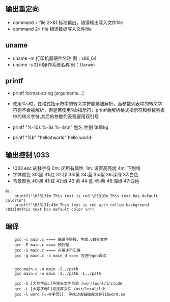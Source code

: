 ## 输出重定向

* command > file 2>&1 标准输出，错误输出写入文件file
* command 2> file 错误数据写入文件file

## uname

* uname -m 打印机器硬件名称 例：x86_64
* uname -s 打印操作系统名称 例：Darwin

## printf

* printf  format-string  [arguments...]

* 使用%s时，在格式指示符中的转义字符能够被解析，而参数列表中的转义字符则不会被解析，但是若使用%b指示符，printf会解析格式指示符和参数列表中的转义字符,其后的参数列表需要用双引号

* printf "%-10s %-8s %-4s\n"  姓名  性别  体重kg

* printf "%b" "hello\tworld"  hello world·

## 输出控制 \033

- \033 esc 转移字符 0m: 闭所有属性, 1m: 设置高亮度 4m: 下划线
- 字体颜色 30:黑 31:红 32:绿 33:黄 34:蓝 35:紫 36:深绿 37:白色
- 背景颜色 40:黑 41:红 42:绿 43:黄 44:蓝 45:紫 46:深绿 47:白色

```
例：
    printf("\033[31m This text is red \033[0m This text has default color\n")
    printf("\033[31;43m This text is red with rellow background \033[0mThis text has default color \n")
```

## 编译

```
    gcc -c main.c ==== 编译不链接，生成.o目标文件
    gcc -E main.c ==== 预处理 
    gcc -S main.c ==== 只编译不汇编
    gcc -g main.c -o main_d ==== 可进行gdb调试


    gcc main.c -o main -I../path
    gcc main.c -o main -I../path -L../path

    gcc -I [大写字母i]寻找头文件目录 /usr/local/include 
    gcc -L [大写字母l]寻找库文件 /usr/local/lib
    gcc -l word [小写字母l], 寻找动态链接库文件libword.so
```
